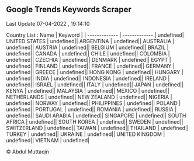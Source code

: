 

## Google Trends Keywords Scraper 
 
Last Update 07-04-2022 , 19:14:10

Country List :
 Name  | Keyword |
| ------------- | ------------- |
undefined| UNITED STATES | undefined|| ARGENTINA | undefined|| AUSTRALIA | undefined|| AUSTRIA | undefined|| BELGIUM | undefined|| BRAZIL | undefined|| CANADA | undefined|| CHILE | undefined|| COLOMBIA | undefined|| CZECHIA | undefined|| DENMARK | undefined|| EGYPT | undefined|| FINLAND | undefined|| FRANCE | undefined|| GERMANY | undefined|| GREECE | undefined|| HONG KONG | undefined|| HUNGARY | undefined|| INDIA | undefined|| INDONESIA | undefined|| IRELAND | undefined|| ISRAEL | undefined|| ITALY | undefined|| JAPAN | undefined|| KENYA | undefined|| MALAYSIA | undefined|| MEXICO | undefined|| NETHERLANDS | undefined|| NEW ZEALAND | undefined|| NIGERIA | undefined|| NORWAY | undefined|| PHILIPPINES | undefined|| POLAND | undefined|| PORTUGAL | undefined|| ROMANIA | undefined|| RUSSIA | undefined|| SAUDI ARABIA | undefined|| SINGAPORE | undefined|| SOUTH AFRICA | undefined|| SOUTH KOREA | undefined|| SWEDEN | undefined|| SWITZERLAND | undefined|| TAIWAN | undefined|| THAILAND | undefined|| TURKEY | undefined|| UKRAINE | undefined|| UNITED KINGDOM | undefined|| VIETNAM | undefined|


© Abdul Muttaqin 
